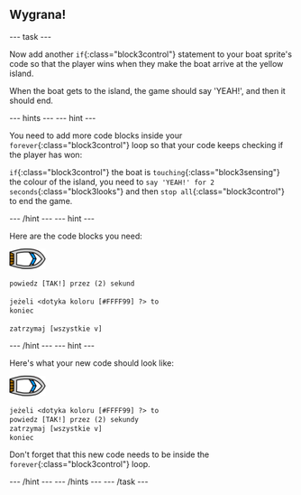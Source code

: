 ## Wygrana!

\--- task \---

Now add another `if`{:class="block3control"} statement to your boat sprite's code so that the player wins when they make the boat arrive at the yellow island.

When the boat gets to the island, the game should say 'YEAH!', and then it should end.

\--- hints \--- \--- hint \---

You need to add more code blocks inside your `forever`{:class="block3control"} loop so that your code keeps checking if the player has won:

`if`{:class="block3control"} the boat is `touching`{:class="block3sensing"} the colour of the island, you need to `say 'YEAH!' for 2 seconds`{:class="block3looks"} and then `stop all`{:class="block3control"} to end the game.

\--- /hint \--- \--- hint \---

Here are the code blocks you need:

![boat-sprite](images/boat_resize.png)

```blocks3
powiedz [TAK!] przez (2) sekund

jeżeli <dotyka koloru [#FFFF99] ?> to
koniec

zatrzymaj [wszystkie v]

```

\--- /hint \--- \--- hint \---

Here's what your new code should look like:

![boat-sprite](images/boat_resize.png)

```blocks3
jeżeli <dotyka koloru [#FFFF99] ?> to
powiedz [TAK!] przez (2) sekundy
zatrzymaj [wszystkie v]
koniec
```

Don't forget that this new code needs to be inside the `forever`{:class="block3control"} loop.

\--- /hint \--- \--- /hints \--- \--- /task \---